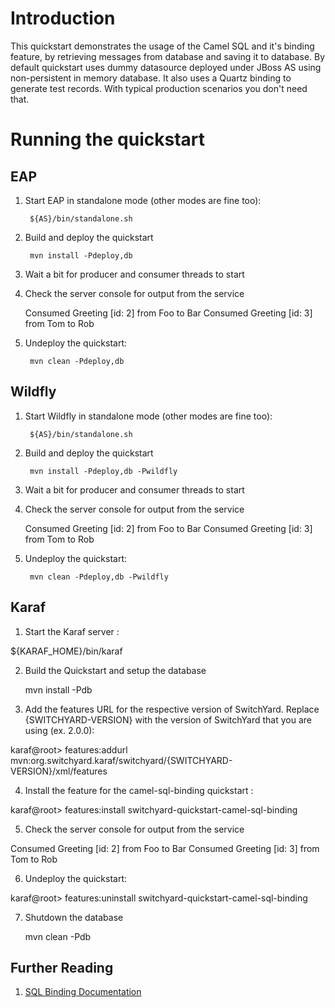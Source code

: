 Introduction
============
This quickstart demonstrates the usage of the Camel SQL and it's binding feature, by retrieving messages from database and saving it to database. By default quickstart uses dummy datasource deployed under JBoss AS using non-persistent in memory database. It also uses a Quartz binding to generate test records. With typical production scenarios you don't need that.

Running the quickstart
======================


EAP
----------
1. Start EAP in standalone mode (other modes are fine too):

        ${AS}/bin/standalone.sh

2. Build and deploy the quickstart

        mvn install -Pdeploy,db

3. Wait a bit for producer and consumer threads to start

4. Check the server console for output from the service

    Consumed Greeting [id: 2] from Foo to Bar
    Consumed Greeting [id: 3] from Tom to Rob

5. Undeploy the quickstart:

        mvn clean -Pdeploy,db


Wildfly
----------
1. Start Wildfly in standalone mode (other modes are fine too):

        ${AS}/bin/standalone.sh

2. Build and deploy the quickstart

        mvn install -Pdeploy,db -Pwildfly

3. Wait a bit for producer and consumer threads to start

4. Check the server console for output from the service

    Consumed Greeting [id: 2] from Foo to Bar
    Consumed Greeting [id: 3] from Tom to Rob

5. Undeploy the quickstart:

        mvn clean -Pdeploy,db -Pwildfly


Karaf
----------
1. Start the Karaf server :

${KARAF_HOME}/bin/karaf

2. Build the Quickstart and setup the database

    mvn install -Pdb

3. Add the features URL for the respective version of SwitchYard.   Replace {SWITCHYARD-VERSION}
with the version of SwitchYard that you are using (ex. 2.0.0): 

karaf@root> features:addurl mvn:org.switchyard.karaf/switchyard/{SWITCHYARD-VERSION}/xml/features

4. Install the feature for the camel-sql-binding quickstart :

karaf@root> features:install switchyard-quickstart-camel-sql-binding

5. Check the server console for output from the service

Consumed Greeting [id: 2] from Foo to Bar
Consumed Greeting [id: 3] from Tom to Rob

6. Undeploy the quickstart:

karaf@root> features:uninstall switchyard-quickstart-camel-sql-binding

7. Shutdown the database

    mvn clean -Pdb


## Further Reading

1. [SQL Binding Documentation](https://docs.jboss.org/author/display/SWITCHYARD/SQL)
